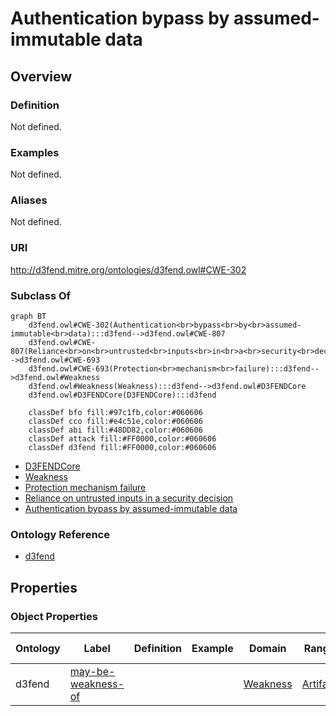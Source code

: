 # Authentication bypass by assumed-immutable data

## Overview

### Definition
Not defined.

### Examples
Not defined.

### Aliases
Not defined.

### URI
http://d3fend.mitre.org/ontologies/d3fend.owl#CWE-302

### Subclass Of
```mermaid
graph BT
    d3fend.owl#CWE-302(Authentication<br>bypass<br>by<br>assumed-immutable<br>data):::d3fend-->d3fend.owl#CWE-807
    d3fend.owl#CWE-807(Reliance<br>on<br>untrusted<br>inputs<br>in<br>a<br>security<br>decision):::d3fend-->d3fend.owl#CWE-693
    d3fend.owl#CWE-693(Protection<br>mechanism<br>failure):::d3fend-->d3fend.owl#Weakness
    d3fend.owl#Weakness(Weakness):::d3fend-->d3fend.owl#D3FENDCore
    d3fend.owl#D3FENDCore(D3FENDCore):::d3fend
    
    classDef bfo fill:#97c1fb,color:#060606
    classDef cco fill:#e4c51e,color:#060606
    classDef abi fill:#48DD82,color:#060606
    classDef attack fill:#FF0000,color:#060606
    classDef d3fend fill:#FF0000,color:#060606
```

- [D3FENDCore](/docs/ontology/reference/model/D3FENDCore/D3FENDCore.md)
- [Weakness](/docs/ontology/reference/model/D3FENDCore/Weakness/Weakness.md)
- [Protection mechanism failure](/docs/ontology/reference/model/D3FENDCore/Weakness/Protection%20mechanism%20failure/Protection%20mechanism%20failure.md)
- [Reliance on untrusted inputs in a security decision](/docs/ontology/reference/model/D3FENDCore/Weakness/Protection%20mechanism%20failure/Reliance%20on%20untrusted%20inputs%20in%20a%20security%20decision/Reliance%20on%20untrusted%20inputs%20in%20a%20security%20decision.md)
- [Authentication bypass by assumed-immutable data](/docs/ontology/reference/model/D3FENDCore/Weakness/Protection%20mechanism%20failure/Reliance%20on%20untrusted%20inputs%20in%20a%20security%20decision/Authentication%20bypass%20by%20assumed-immutable%20data/Authentication%20bypass%20by%20assumed-immutable%20data.md)


### Ontology Reference
- [d3fend](http://d3fend.mitre.org/ontologies/d3fend.owl#)

## Properties
### Object Properties
| Ontology | Label | Definition | Example | Domain | Range | Inverse Of |
|----------|-------|------------|---------|--------|-------|------------|
| d3fend | [may-be-weakness-of](http://d3fend.mitre.org/ontologies/d3fend.owl#may-be-weakness-of) |  |  | [Weakness](/docs/ontology/reference/model/D3FENDCore/Weakness/Weakness.md) | [Artifact](/docs/ontology/reference/model/D3FENDCore/Artifact/Artifact.md) | [may-have-weakness](http://d3fend.mitre.org/ontologies/d3fend.owl#may-have-weakness) |

